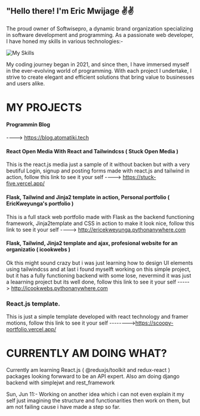 ## "Hello there! I'm Eric Mwijage ✌✌


The proud owner of Softwisepro, a dynamic brand organization specializing in software development and programming. As a passionate web developer, I have honed my skills in various technologies:-

![My Skills](https://skillicons.dev/icons?i=py,git,github,bootstrap,react,tailwindcss,django,flask,html,css,postman,php)

My coding journey began in 2021, and since then, I have immersed myself in the ever-evolving world of programming. With each project I undertake, I strive to create elegant and efficient solutions that bring value to businesses and users alike.


# MY PROJECTS

#### Programmin Blog 
----> https://blog.atomatiki.tech

<!-- ![My Skills](https://skillicons.dev/icons?i=py,git,github,bootstrap,react,tailwindcss,django,flask,html,css,postman,php) -->
#### React Open Media With React and Tailwindcss ( Stuck Open Media )
This is the react.js media just a sample of it without backen but with a very beutiful Login, signup and posting forms made with react.js and tailwind in action, follow this link to see it your self ----> https://stuck-five.vercel.app/


#### Flask, Tailwind and Jinja2 template in action, Personal portfolio ( EricKweyunga's portfolio )
This is a full stack web portfolio made with Flask as the backend functioning framework, Jinja2template and CSS in action to make it look nice, follow this link to see it your self ----> http://ericekweyunga.pythonanywhere.com

#### Flask, Tailwind, Jinja2 template and ajax, profesional website for an organizatio ( icookwebs )
Ok this might sound crazy but i was just learning how to design UI elements using tailwindcss and at last i found myselft working on this simple project, but it has a fully functioning backend with some lose, nevermind it was just a leaarning project but its well done, follow this link to see it your self -----> http://icookwebs.pythonanywhere.com

### React.js template.
This is just a simple template developed with react technology and framer motions, follow this link to see it your self -------->https://scoopy-portfolio.vercel.app/

# CURRENTLY AM DOING WHAT?
Currently am learning  React.js ( @reduxjs/toolkit and redux-react ) packages looking forwward to be an API expert.
Also am doing django backend with simplejwt and rest_framework

Sun, Jun 11:- Working on another idea which i can not even explain it my self just imagining the structure and functionarities then work on them, but am not failing cause i have made a step so far.
